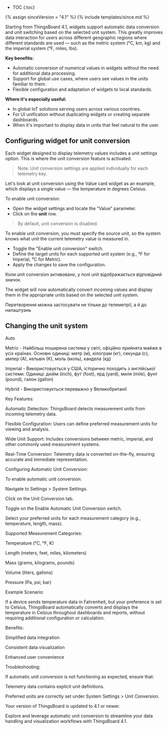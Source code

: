 * TOC
{:toc}

{% assign sinceVersion = "4.1" %}
{% include templates/since.md %}

Starting from ThingsBoard 4.1, widgets support automatic data conversion and unit switching based on the selected unit system. This greatly improves data interaction for users across different geographic regions where different standards are used — such as the metric system (°C, km, kg) and the imperial system (°F, miles, lbs).

**Key benefits:**
- Automatic conversion of numerical values in widgets without the need for additional data processing.
- Support for global use cases, where users see values in the units familiar to them.
- Flexible configuration and adaptation of widgets to local standards.

**Where it's especially useful:**
- In global IoT solutions serving users across various countries.
- For UI unification without duplicating widgets or creating separate dashboards.
- When it's important to display data in units that feel natural to the user.

## Configuring widget for unit conversion

Each widget designed to display telemetry values includes a unit settings option. This is where the unit conversion feature is activated.

> Note: Unit conversion settings are applied individually for each telemetry key.

Let's look at unit conversion using the Value card widget as an example, which displays a single value — the temperature in degrees Celsius.

To enable unit conversion:
- Open the widget settings and locate the "Value" parameter.
- Click on the **unit** row.

> By default, unit conversion is disabled.

To enable unit conversion, you must specify the source unit, so the system knows what unit the current telemetry value is measured in.

- Toggle the "Enable unit conversion" switch.
- Define the target units for each supported unit system (e.g., °F for Imperial, °C for Metric).
- Apply the changes to save the configuration.

Коли unit conversion активовано, у полі unit відображається відповідний значок.

The widget will now automatically convert incoming values and display them in the appropriate units based on the selected unit system.



Перетворення можна застосувати не тільки до телеметрії, а й до налаштуань  






## Changing the unit system

Auto

Metric - Найбільш поширена система у світі, офіційно прийнята майже в усіх країнах. Основні одиниці: метр (м), кілограм (кг), секунда (с), ампер (А), кельвін (К), моль (моль), кандела (кд)

Imperial - Використовується у США, історично походить з англійської системи. Одиниці: дюйм (inch), фут (foot), ярд (yard), миля (mile), фунт (pound), галон (gallon)

Hybrid - Використовується переважно у Великобританії


Key Features:

Automatic Detection: ThingsBoard detects measurement units from incoming telemetry data.

Flexible Configuration: Users can define preferred measurement units for viewing and analysis.

Wide Unit Support: Includes conversions between metric, imperial, and other commonly used measurement systems.

Real-Time Conversion: Telemetry data is converted on-the-fly, ensuring accurate and immediate representation.

Configuring Automatic Unit Conversion:

To enable automatic unit conversion:

Navigate to Settings > System Settings.

Click on the Unit Conversion tab.

Toggle on the Enable Automatic Unit Conversion switch.

Select your preferred units for each measurement category (e.g., temperature, length, mass).

Supported Measurement Categories:

Temperature (°C, °F, K)

Length (meters, feet, miles, kilometers)

Mass (grams, kilograms, pounds)

Volume (liters, gallons)

Pressure (Pa, psi, bar)

Example Scenario:

If a device sends temperature data in Fahrenheit, but your preference is set to Celsius, ThingsBoard automatically converts and displays the temperature in Celsius throughout dashboards and reports, without requiring additional configuration or calculation.

Benefits:

Simplified data integration

Consistent data visualization

Enhanced user convenience

Troubleshooting:

If automatic unit conversion is not functioning as expected, ensure that:

Telemetry data contains explicit unit definitions.

Preferred units are correctly set under System Settings > Unit Conversion.

Your version of ThingsBoard is updated to 4.1 or newer.

Explore and leverage automatic unit conversion to streamline your data handling and visualization workflows with ThingsBoard 4.1.